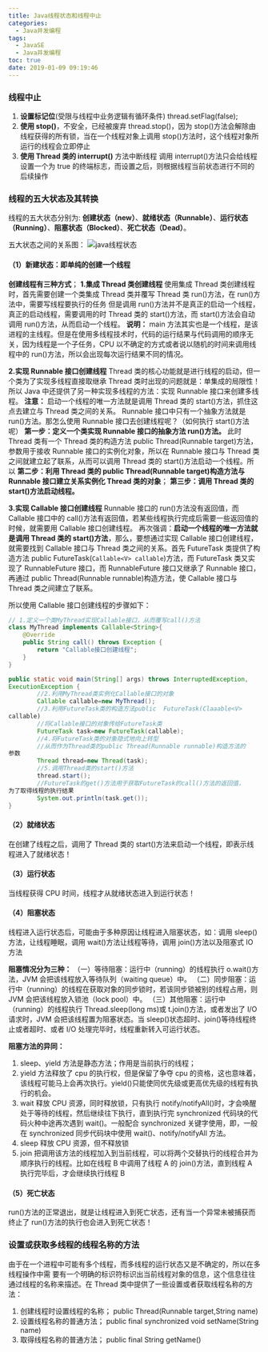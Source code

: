 ```yaml
---
title: Java线程状态和线程中止
categories:
  - Java并发编程
tags:
  - JavaSE
  - Java并发编程
toc: true
date: 2019-01-09 09:19:46
---
```


### 线程中止

1. **设置标记位**(受限与线程中业务逻辑有循环条件)
   thread.setFlag(false);
2. **使用 stop()**，不安全，已经被废弃
   thread.stop()，因为 stop()方法会解除由线程获得的所有锁，当在一个线程对象上调用 stop()方法时，这个线程对象所运行的线程会立即停止
3. **使用 Thread 类的 interrupt()** 方法中断线程
   调用 interrupt()方法只会给线程设置一个为 true 的终端标志，而设置之后，则根据线程当前状态进行不同的后续操作

### 线程的五大状态及其转换

线程的五大状态分别为:
**创建状态（new）**、**就绪状态（Runnable）**、**运行状态（Running）**、**阻塞状态（Blocked）**、**死亡状态（Dead）**。

五大状态之间的关系图：
![java线程状态](java线程状态.png)

#### （1）新建状态：即单纯的创建一个线程

**创建线程有三种方式**；
**1.集成 Thread 类创建线程**
使用集成 Thread 类创建线程时，首先需要创建一个类集成 Thread 类并覆写 Thread 类
run()方法，在 run()方法中，需要写线程要执行的任务
但是调用 run()方法并不是真正的启动一个线程，真正的启动线程，需要调用的时 Thread 类的 start()方法，而 start()方法会自动调用 run()方法，从而启动一个线程。
**说明：** main 方法其实也是一个线程，是该进程的主线程。但是在使用多线程技术时，代码的运行结果与代码调用的顺序无关，因为线程是一个子任务，CPU 以不确定的方式或者说以随机的时间来调用线程中的 run()方法，所以会出现每次运行结果不同的情况。

**2.实现 Runnable 接口创建线程**
Thread 类的核心功能就是进行线程的启动，但一个类为了实现多线程直接取继承 Thread 类时出现的问题就是：单集成的局限性！所以 Java 中还提供了另一种实现多线程的方法：实现 Runnable 接口来创建多线程。
**注意：** 启动一个线程的唯一方法就是调用 Thread 类的 start()方法，抓住这点去建立与 Thread 类之间的关系。
Runnable 接口中只有一个抽象方法就是 run()方法。那怎么使用 Runnable 接口去创建线程呢？（如何执行 start()方法呢）
**第一步：定义一个类实现 Runnable 接口的抽象方法 run()方法。** 此时 Thread 类有一个 Thread 类的构造方法 public Thread(Runnable target)方法，参数用于接收 Runnable 接口的实例化对象，所以在 Runnable 接口与 Thread 类之间就建立起了联系，从而可以调用 Thread 类的 start()方法启动一个线程。所以
**第二步：利用 Thread 类的 public Thread(Runnable target)构造方法与 Runnable 接口建立关系实例化 Thread 类的对象**；
**第三步：调用 Thread 类的 start()方法启动线程。**

**3.实现 Callable 接口创建线程**
Runnable 接口的 run()方法没有返回值，而 Callable 接口中的 call()方法有返回值，若某些线程执行完成后需要一些返回值的时候，就需要用 Callable 接口创建线程。
再次强调：**启动一个线程的唯一方法就是调用 Thread 类的 start()方法**，那么，要想通过实现 Callable 接口创建线程，就需要找到 Callable 接口与 Thread 类之间的关系。首先 FutureTask 类提供了构造方法 public FutureTask(`Callable<V> callable`)方法，而 FutureTask 类又实现了 RunnableFuture 接口，而 RunnableFuture 接口又继承了 Runnable 接口，再通过 public Thread(Runnable runnable)构造方法，使 Callable 接口与
Thread 类之间建立了联系。

所以使用 Callable 接口创建线程的步骤如下：

```java
// 1.定义一个类MyThread实现Callable接口，从而覆写call()方法
class MyThread implements Callable<String>{
    @Override
    public String call() throws Exception {
        return "Callable接口创建线程";
    }
}

public static void main(String[] args) throws InterruptedException,
ExecutionException {
        //2.利用MyThread类实例化Callable接口的对象
        Callable callable=new MyThread();
        //3.利用FutureTask类的构造方法public  FutureTask(Claaable<V>
callable)
        //将Callable接口的对象传给FutureTask类
        FutureTask task=new FutureTask(callable);
        //4.将FutureTask类的对象隐式地向上转型
        //从而作为Thread类的public Thread(Runnable runnable)构造方法的
参数
        Thread thread=new Thread(task);
        //5.调用Thread类的start()方法
        thread.start();
        //FutureTask的get()方法用于获取FutureTask的call()方法的返回值，
为了取得线程的执行结果
        System.out.println(task.get());
}
```

#### （2）就绪状态

在创建了线程之后，调用了 Thread 类的 start()方法来启动一个线程，即表示线程进入了就绪状态！

#### （3）运行状态

当线程获得 CPU 时间，线程才从就绪状态进入到运行状态！

#### （4）阻塞状态

线程进入运行状态后，可能由于多种原因让线程进入阻塞状态，如：调用 sleep()方法，让线程睡眠，调用 wait()方法让线程等待，调用 join()方法以及阻塞式 IO 方法

**阻塞情况分为三种：**
（一）等待阻塞：运行中（running）的线程执行 o.wait()方法，JVM 会把该线程放入等待队列（waiting queue）中。
（二）同步阻塞：运行中（running）的线程在获取对象的同步锁时，若该同步锁被别的线程占用，则 JVM 会把该线程放入锁池（lock pool）中。
（三）其他阻塞：运行中（running）的线程执行 Thread.sleep(long ms)或 t.join()方法，或者发出了 I/O 请求时，JVM 会把该线程置为阻塞状态。当 sleep()状态超时、join()等待线程终止或者超时、或者 I/O 处理完毕时，线程重新转入可运行状态。

**阻塞方法的异同：**

1. sleep、yield 方法是静态方法；作用是当前执行的线程；
2. yield 方法释放了 cpu 的执行权，但是保留了争夺 cpu 的资格，这也意味着，该线程可能马上会再次执行。yield()只能使同优先级或更高优先级的线程有执行的机会。
3. wait 释放 CPU 资源，同时释放锁，只有执行 notify/notifyAll()时，才会唤醒处于等待的线程，然后继续往下执行，直到执行完 synchronized 代码块的代码火种中途再次遇到 wait()。一般配合 synchronized 关键字使用，即，一般在 synchronized 同步代码块中使用 wait()、notify/notifyAll 方法。
4. sleep 释放 CPU 资源，但不释放锁
5. join 把调用该方法的线程加入到当前线程，可以将两个交替执行的线程合并为顺序执行的线程。比如在线程 B 中调用了线程 A 的 join()方法，直到线程 A 执行完毕后，才会继续执行线程 B

#### （5）死亡状态

run()方法的正常退出，就是让线程进入到死亡状态，还有当一个异常未被捕获而终止了 run()方法的执行也会进入到死亡状态！

### 设置或获取多线程的线程名称的方法

由于在一个进程中可能有多个线程，而多线程的运行状态又是不确定的，所以在多线程操作中需
要有一个明确的标识符标识出当前线程对象的信息，这个信息往往通过线程的名称来描述。在
Thread 类中提供了一些设置或者获取线程名称的方法：

1. 创建线程时设置线程的名称；
   public Thread(Runnable target,String name)
2. 设置线程名称的普通方法；
   public final synchronized void setName(String name)
3. 取得线程名称的普通方法；
   public final String getName()
